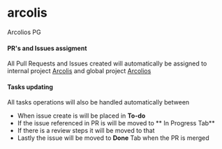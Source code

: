 # arcolis
Arcolios PG

#### PR's and Issues assigment
All Pull Requests and Issues created  will automatically be assigned to 
internal project [Arcolis](https://github.com/elirehema/arcolis/projects/1)
and global project [Arcolios](https://github.com/users/elirehema/projects/3)

#### Tasks updating
All tasks operations will also be handled automatically between
* When issue create is will be placed in **To-do**
* If the issue  referenced in PR is will be moved to ** In Progress Tab**
* If there is a review steps it will be moved to that 
* Lastly the issue will be moved to **Done** Tab when the PR is merged
